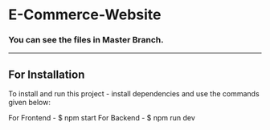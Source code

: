 # E-Commerce-Website
### You can see the files in Master Branch.

---
## For Installation 
To install and run this project - install dependencies and use the commands given below:


For Frontend - $ npm start
For Backend - $ npm run dev 
